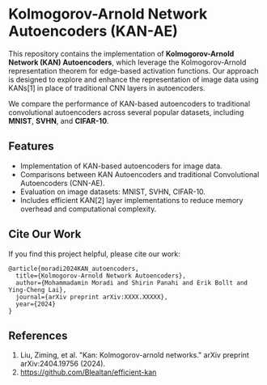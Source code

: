 # Kolmogorov-Arnold Network Autoencoders (KAN-AE)

This repository contains the implementation of **Kolmogorov-Arnold Network (KAN) Autoencoders**, which leverage the Kolmogorov-Arnold representation theorem for edge-based activation functions. Our approach is designed to explore and enhance the representation of image data using KANs[1] in place of traditional CNN layers in autoencoders.

We compare the performance of KAN-based autoencoders to traditional convolutional autoencoders across several popular datasets, including **MNIST**, **SVHN**, and **CIFAR-10**.

## Features
- Implementation of KAN-based autoencoders for image data.
- Comparisons between KAN Autoencoders and traditional Convolutional Autoencoders (CNN-AE).
- Evaluation on image datasets: MNIST, SVHN, CIFAR-10.
- Includes efficient KAN[2] layer implementations to reduce memory overhead and computational complexity.

## Cite Our Work

If you find this project helpful, please cite our work:

```{python}
@article{moradi2024KAN_autoencoders,
  title={Kolmogorov-Arnold Network Autoencoders},
  author={Mohammadamin Moradi and Shirin Panahi and Erik Bollt and Ying-Cheng Lai},
  journal={arXiv preprint arXiv:XXXX.XXXXX},
  year={2024}
}
```

## References
1. Liu, Ziming, et al. "Kan: Kolmogorov-arnold networks." arXiv preprint arXiv:2404.19756 (2024).
2. https://github.com/Blealtan/efficient-kan
